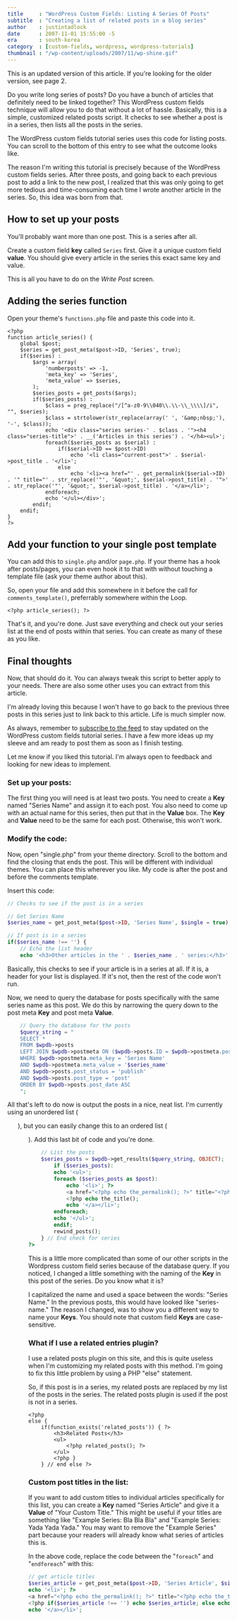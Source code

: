 ```yaml
---
title     : "WordPress Custom Fields: Listing A Series Of Posts"
subtitle  : "Creating a list of related posts in a blog series"
author    : justintadlock
date      : 2007-11-01 15:55:00 -5
era       : south-korea
category  : [custom-fields, wordpress, wordpress-tutorials]
thumbnail : "/wp-content/uploads/2007/11/wp-shine.gif"
---
```


<p class="note">This is an updated version of this article.  If you're looking for the older version, see page 2.</p>

Do you write long series of posts?  Do you have a bunch of articles that definitely need to be linked together?  This WordPress custom fields technique will allow you to do that without a lot of hassle.  Basically, this is a simple, customized related posts script.  It checks to see whether a post is in a series, then lists all the posts in the series.

The WordPress custom fields tutorial series uses this code for listing posts.  You can scroll to the bottom of this entry to see what the outcome looks like.

The reason I'm writing this tutorial is precisely because of the WordPress custom fields series.  After three posts, and going back to each previous post to add a link to the new post, I realized that this was only going to get more tedious and time-consuming each time I wrote another article in the series.  So, this idea was born from that.

<h2>How to set up your posts</h2>

You'll probably want more than one post.  This is a series after all.

Create a custom field <strong>key</strong> called <code>Series</code> first.  Give it a unique custom field <strong>value</strong>.  You should give every article in the series this exact same key and value.

This is all you have to do on the <em>Write Post</em> screen.

<h2>Adding the series function</h2>

Open your theme's <code>functions.php</code> file and paste this code into it.

```
<?php
function article_series() {
	global $post;
	$series = get_post_meta($post->ID, 'Series', true);
	if($series) :
		$args = array(
			'numberposts' => -1,
			'meta_key' => 'Series',
			'meta_value' => $series,
		);
		$series_posts = get_posts($args);
		if($series_posts) :
			$class = preg_replace("/[^a-z0-9\\040\\.\\-\\_\\\\]/i", "", $series);
			$class = strtolower(str_replace(array(' ', '&amp;nbsp;'), '-', $class));
			echo '<div class="series series-' . $class . '"><h4 class="series-title">' . __('Articles in this series') . '</h4><ul>';
			foreach($series_posts as $serial) :
				if($serial->ID == $post->ID)
					echo '<li class="current-post">' . $serial->post_title . '</li>';
				else
					echo '<li><a href="' . get_permalink($serial->ID) . '" title="' . str_replace('"', '&quot;', $serial->post_title) . '">' . str_replace('"', '&quot;', $serial->post_title) . '</a></li>';
			endforeach;
			echo '</ul></div>';
		endif;
	endif;
}
?>
```

<h2>Add your function to your single post template</h2>

You can add this to <code>single.php</code> and/or <code>page.php</code>.  If your theme has a hook after posts/pages, you can even hook it to that with without touching a template file (ask your theme author about this).

So, open your file and add this somewhere in it before the call for <code>comments_template()</code>, preferrably somewhere within the Loop.

```
<?php article_series(); ?>
```

That's it, and you're done.  Just save everything and check out your series list at the end of posts within that series.  You can create as many of these as you like.

<h2>Final thoughts</h2>

Now, that should do it.  You can always tweak this script to better apply to your needs.  There are also some other uses you can extract from this article.

I'm already loving this because I won't have to go back to the previous three posts in this series just to link back to this article.  Life is much simpler now.

As always, remember to <a href="http://feeds.feedburner.com/justintadlock" title="Subscribe to the feed"> subscribe to the feed</a> to stay updated on the WordPress custom fields tutorial series.  I have a few more ideas up my sleeve and am ready to post them as soon as I finish testing.

Let me know if you liked this tutorial.  I'm always open to feedback and looking for new ideas to implement.

<!--nextpage-->

<h3>Set up your posts:</h3>

The first thing you will need is at least two posts.  You need to create a <strong> Key</strong> named "Series Name" and assign it to each post.  You also need to come up with an actual name for this series, then put that in the <strong> Value</strong> box.  The <strong> Key</strong> and <strong> Value</strong> need to be the same for each post.  Otherwise, this won't work.

<h3>Modify the code:</h3>

Now, open "single.php" from your theme directory.  Scroll to the bottom and find the closing <code></div></code> that ends the post.  This will be different with individual themes.  You can place this wherever you like.  My code is after the post and before the comments template.

Insert this code:

```php
// Checks to see if the post is in a series

// Get Series Name
$series_name = get_post_meta($post->ID, 'Series Name', $single = true);

// If post is in a series
if($series_name !== '') {
	// Echo the list header
	echo '<h3>Other articles in the ' . $series_name . ' series:</h3>';
```

Basically, this checks to see if your article is in a series at all.  If it is, a header for your list is displayed.  If it's not, then the rest of the code won't run.

Now, we need to query the database for posts specifically with the same series name as this post.  We do this by narrowing the query down to the post meta <strong> Key</strong> and post meta <strong> Value</strong>.

```php
	// Query the database for the posts
	$query_string = "
	SELECT *
	FROM $wpdb->posts
	LEFT JOIN $wpdb->postmeta ON ($wpdb->posts.ID = $wpdb->postmeta.post_id)
	WHERE $wpdb->postmeta.meta_key = 'Series Name'
	AND $wpdb->postmeta.meta_value = '$series_name'
	AND $wpdb->posts.post_status = 'publish'
	AND $wpdb->posts.post_type = 'post'
	ORDER BY $wpdb->posts.post_date ASC
	";
```

All that's left to do now is output the posts in a nice, neat list.  I'm currently using an unordered list (<code><ul></code>), but you can easily change this to an ordered list (<code><ol></code>).  Add this last bit of code and you're done.

```php
	// List the posts
	$series_posts = $wpdb->get_results($query_string, OBJECT);
		if ($series_posts):
		echo '<ul>';
		foreach ($series_posts as $post):
			echo '<li>'; ?>
			<a href="<?php echo the_permalink(); ?>" title="<?php echo the_title(); ?>">
			<?php echo the_title();
			echo '</a></li>';
		endforeach;
		echo '</ul>';
		endif;
		rewind_posts();
	} // End check for series
?>
```

This is a little more complicated than some of our other scripts in the Wordpress custom field series because of the database query.  If you noticed, I changed a little something with the naming of the <strong>Key</strong> in this post of the series.  Do you know what it is?

I capitalized the name and used a space between the words:  "Series Name."  In the previous posts, this would have looked like "series-name."  The reason I changed, was to show you a different way to name your <strong> Keys</strong>.  You should note that custom field <strong> Keys</strong> are case-sensitive.

<h3>What if I use a related entries plugin?</h3>

I use a related posts plugin on this site, and this is quite useless when I'm customizing my related posts with this method.  I'm going to fix this little problem by using a PHP "else" statement.

So, if this post is in a series, my related posts are replaced by my list of the posts in the series.  The related posts plugin is used if the post is not in a series.

```
<?php
else {
	if(function_exists('related_posts')) { ?>
		<h3>Related Posts</h3>
		<ul>
			<?php related_posts(); ?>
		</ul>
		<?php }
	} // end else ?>
```

<h3>Custom post titles in the list:</h3>

If you want to add custom titles to individual articles specifically for this list, you can create a <strong> Key</strong> named "Series Article" and give it a <strong> Value</strong> of "Your Custom Title."  This might be useful if your titles are something like "Example Series: Bla Bla Bla" and "Example Series: Yada Yada Yada."  You may want to remove the "Example Series" part because your readers will already know what series of articles this is.

In the above code, replace the code between the "<code>foreach</code>" and "<code>endforeach</code>" with this:

```php
// get article titles
$series_article = get_post_meta($post->ID, 'Series Article', $single = true);
echo '<li>'; ?>
<a href="<?php echo the_permalink(); ?>" title="<?php echo the_title(); ?>">
<?php if($series_article !== '') echo $series_article; else echo the_title();
echo '</a></li>';
```
